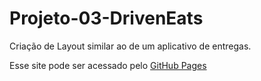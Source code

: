# Projeto-03-DrivenEats
Criação de Layout similar ao de um aplicativo de entregas.

Esse site pode ser acessado pelo [GitHub Pages](https://tiagovota.github.io/Projeto-03-DrivenEats/)
